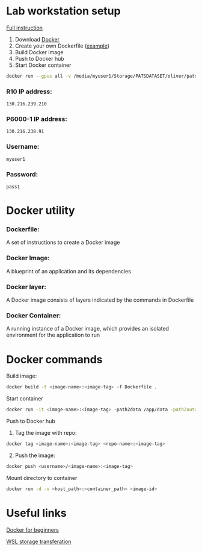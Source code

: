 # Lab workstation setup

[Full instruction](https://github.com/UoA-CARES/essential-gpu-docker)

1. Download [Docker](https://www.docker.com/)
2. Create your own Dockerfile ([example](Dockerfile))
3. Build Docker image
4. Push to Docker hub
5. Start Docker container

```sh
docker run --gpus all -v /media/myuser1/Storage/PATSDATASET/oliver/pats/data:/app/data jamesgai207/gesture_generation:latest python src/train.py -path2data '/app/data' -path2outdata '/app/data' -batch_size 32 -cpk speech2gesture -early_stopping 0 -exp 1 -fs_new '[15, 15]' -gan 1 -input_modalities '["audio/log_mel_400"]' -loss L1Loss -modalities '["pose/normalize", "audio/log_mel_400"]' -model Speech2Gesture_G -note speech2gesture -num_epochs 100 -overfit 0 -render 0 -save_dir save/speech2gesture/oliver -speaker '["oliver"]' -stop_thresh 3 -tb 1 -window_hop 5
```

### R10 IP address:
`130.216.239.210`

### P6000-1 IP address:
`130.216.238.91`

### Username:
`myuser1`

### Password:
`pass1`

# Docker utility

### Dockerfile:
A set of instructions to create a Docker image

### Docker Image:
A blueprint of an application and its dependencies

### Docker layer:
A Docker image consists of layers indicated by the commands in Dockerfile

### Docker Container:
A running instance of a Docker image, which provides an isolated environment for the application to run

# Docker commands

Build image:

```sh
docker build -t <image-name>:<image-tag> -f Dockerfile .
```

Start container

```sh
docker run -it <image-name>:<image-tag> -path2data /app/data -path2outdata /app/data
```

Push to Docker hub

1. Tag the image with repo:

```sh
docker tag <image-name>:<image-tag> <repo-name>:<image-tag>
```

2. Push the image:

```sh
docker push <username>/<image-name>:<image-tag>
```

Mount directory to container

```sh
docker run -d -v <host_path>:<container_path> <image-id>
```

# Useful links

[Docker for beginners](https://docker-curriculum.com/)

[WSL storage transferation](https://needlify.com/post/how-to-move-wsl-distributions-including-docker-images-to-new-locations-on-windows-6412384cbd14c)
